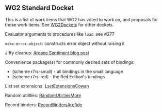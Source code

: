 ## WG2 Standard Docket

This is a list of work items that WG2 has voted to work on, and proposals for those work items.  See [WG2Dockets](WG2Dockets.md) for other dockets.

Evaluator arguments to procedures like `load`: see #277

`make-error-object`: constructs error object without raising it

Jiffy cleanup: [Arcane Sentiment blog post](http://arcanesentiment.blogspot.com/2012/07/current-jiffy-is-not-usable-portably.html)

Convenience package(s) for commonly desired sets of bindings:
* (scheme r7rs-small) - all bindings in the small language
* (scheme r7rs-red) - the Red Edition's bindings

List set extensions: [LsetExtensionsCowan](LsetExtensionsCowan.md)

Random utilities: [RandomUtilitiesMore](RandomUtilitiesMore.md)

Record binders: [RecordBindersArcfide](RecordBindersArcfide.md)



